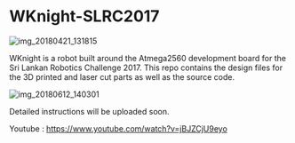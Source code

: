 # WKnight-SLRC2017

![img_20180421_131815](https://user-images.githubusercontent.com/20635670/51749433-57857e00-20d5-11e9-84a7-9a3e3ef785ee.jpg)


WKnight is a robot built around the Atmega2560 development board for the Sri Lankan Robotics Challenge 2017. This repo contains the design files for the 3D printed and laser cut parts as well as the source code.



![img_20180612_140301](https://user-images.githubusercontent.com/20635670/51749513-93b8de80-20d5-11e9-89c3-c183e0d6dc4b.jpg)


Detailed instructions will be uploaded soon.

Youtube : https://www.youtube.com/watch?v=jBJZCjU9eyo
